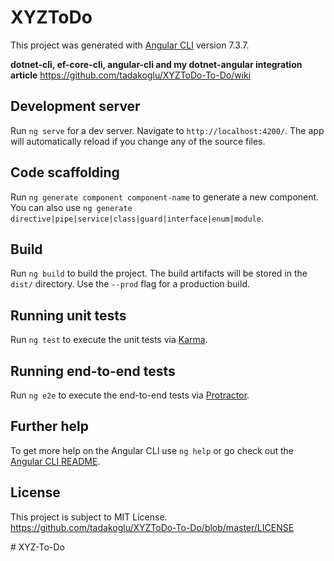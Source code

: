 # XYZToDo

This project was generated with [Angular CLI](https://github.com/angular/angular-cli) version 7.3.7.

**dotnet-cli, ef-core-cli, angular-cli and my dotnet-angular integration article**
https://github.com/tadakoglu/XYZToDo-To-Do/wiki

## Development server

Run `ng serve` for a dev server. Navigate to `http://localhost:4200/`. The app will automatically reload if you change any of the source files.

## Code scaffolding

Run `ng generate component component-name` to generate a new component. You can also use `ng generate directive|pipe|service|class|guard|interface|enum|module`.

## Build

Run `ng build` to build the project. The build artifacts will be stored in the `dist/` directory. Use the `--prod` flag for a production build.

## Running unit tests

Run `ng test` to execute the unit tests via [Karma](https://karma-runner.github.io).

## Running end-to-end tests

Run `ng e2e` to execute the end-to-end tests via [Protractor](http://www.protractortest.org/).

## Further help

To get more help on the Angular CLI use `ng help` or go check out the [Angular CLI README](https://github.com/angular/angular-cli/blob/master/README.md).

## License
This project is subject to MIT License.
https://github.com/tadakoglu/XYZToDo-To-Do/blob/master/LICENSE


#   X Y Z - T o - D o  
 
